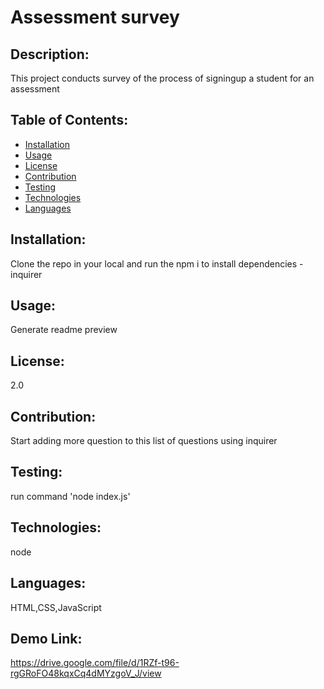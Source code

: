 # Assessment survey
## Description:
This project conducts survey of the process of signingup a student for an assessment

## Table of Contents:
* [Installation](#installation:)
* [Usage](#usage:)
* [License](#license:)
* [Contribution](#contribution:)
* [Testing](#testing:)
* [Technologies](#technologies:)
* [Languages](#languages:)

## Installation:
Clone the repo in your local and run the npm i to install dependencies - inquirer

## Usage:
Generate readme preview

## License:
2.0

## Contribution:
Start adding more question to this list of questions using inquirer

## Testing:
run command 'node index.js'

## Technologies:
node

## Languages:
HTML,CSS,JavaScript

## Demo Link:
https://drive.google.com/file/d/1RZf-t96-rgGRoFO48kqxCq4dMYzgoV_J/view